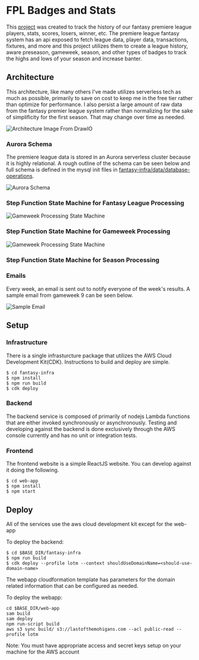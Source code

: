 # FPL Badges and Stats

This [project](https://lastofthemohigans.com/) was created to track the history of our fantasy premiere league players, stats, scores, losers, winner, etc. The premiere league fantasy system has an api exposed to fetch league data, player data, transactions, fixtures, and more and this project utilizes them to create a league history, aware preseason, gameweek, season, and other types of badges to track the highs and lows of your season and increase banter.

## Architecture

This architecture, like many others I've made utilizes serverless tech as much as possible, primarily to save on cost to keep me in the free tier rather than optimize for performance. I also persist a large amount of raw data from the fantasy premier league system rather than normalizing for the sake of simplificity for the first season. That may change over time as needed. 

![Architecture Image From DrawIO](fantasy-premier-league-v2.png)

### Aurora Schema

The premiere league data is stored in an Aurora serverless cluster because it is highly relational. A rough outline of the schema can be seen below and full schema is defined in the mysql init files in [fantasy-infra/data/database-operations](https://github.com/seththeeke/last-of-the-mohigans/blob/extract-season-data/fantasy-infra/lib/data/database-operations/1-init-pl-data.sql).

![Aurora Schema](aurora-schema.png)

### Step Function State Machine for Fantasy League Processing

![Gameweek Processing State Machine](stepfunctions_graph.png)

### Step Function State Machine for Gameweek Processing

![Gameweek Processing State Machine](stepfunctions_graph.png)

### Step Function State Machine for Season Processing

### Emails

Every week, an email is sent out to notify everyone of the week's results. A sample email from gameweek 9 can be seen below.

![Sample Email](sample-email.png)

## Setup

### Infrastructure

There is a single infrasturcture package that utilizes the AWS Cloud Development Kit(CDK). Instructions to build and deploy are simple.

```
$ cd fantasy-infra
$ npm install
$ npm run build
$ cdk deploy
```

### Backend

The backend service is composed of primarily of nodejs Lambda functions that are either invoked synchronously or asynchronously. Testing and developing against the backend is done exclusively through the AWS console currently and has no unit or integration tests.

### Frontend

The frontend website is a simple ReactJS website. You can develop against it doing the following.

```
$ cd web-app
$ npm install
$ npm start
```

## Deploy
All of the services use the aws cloud development kit except for the web-app

To deploy the backend:
```
$ cd $BASE_DIR/fantasy-infra
$ npm run build
$ cdk deploy --profile lotm --context shouldUseDomainName=<should-use-domain-name>
```

The webapp cloudformation template has parameters for the domain related information that can be configured as needed.

To deploy the webapp:
```
cd $BASE_DIR/web-app
sam build
sam deploy
npm run-script build
aws s3 sync build/ s3://lastofthemohigans.com --acl public-read --profile lotm
```

Note: You must have appropriate access and secret keys setup on your machine for the AWS account